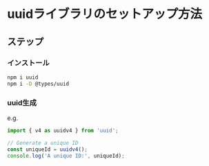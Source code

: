 # uuidライブラリのセットアップ方法

## ステップ

### インストール

```sh
npm i uuid
npm i -D @types/uuid
```

### uuid生成

e.g.  

```ts
import { v4 as uuidv4 } from 'uuid';

// Generate a unique ID
const uniqueId = uuidv4();
console.log('A unique ID:', uniqueId);
```
